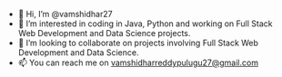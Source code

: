 - 👋 Hi, I’m @vamshidhar27
- 👀 I’m interested in coding in Java, Python and working on Full Stack Web Development and Data Science projects.
- 💞️ I’m looking to collaborate on projects involving Full Stack Web Development and Data Science.
- 📫 You can reach me on vamshidharreddypulugu27@gmail.com

<!---
vamshidhar27/vamshidhar27 is a ✨ special ✨ repository because its `README.md` (this file) appears on your GitHub profile.
You can click the Preview link to take a look at your changes.
--->
